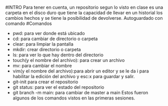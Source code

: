 #INTRO
Para tener en cuenta, un repositorio segun lo visto en clase es una carpeta en el disco duro que tiene la capacidad de llevar en un historial los cambios hechos y se tiene la posibilidad de devolverse. Autoguardado con comando
#Comandos
- pwd: para ver donde está ubicado
- cd: para cambiar de directorio o carpeta
- clear: para limpiar la pantalla
- mkdir: crear directorio o carpeta
- ls: para ver lo que hay dentro del directorio
- touch(y el nombre del archivo): para crear un archivo
- mv: para cambiar el nombre
- vim(y el nombre del archivo):para abrir un editor y se le da i para habilitar la edición del archivo y esc:x para guardar y salir.
- git-init para crear el repositorio 
- git status: para ver el estado del repositorio 
- git branch -m main: para cambiar de master a main
Estos fueron algunos de los comandos vistos en las primeras sesiones.
